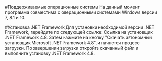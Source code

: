 #Поддерживаемые операционные системы
На данный момент программа совместима с операционными системами Windows версии 7, 8.1 и 10.

#Установка .NET Framework
Для установки необходимой версии .NET Framework, перейдите по следующей ссылке: Ссылка на установщик .NET Framework 4.8. Затем нажмите на кнопку "Скачать автономный установщик Microsoft .NET Framework 4.8", и начнется процесс загрузки. По завершении загрузки откройте скачанный файл и выполните установку .NET Framework 4.8.
